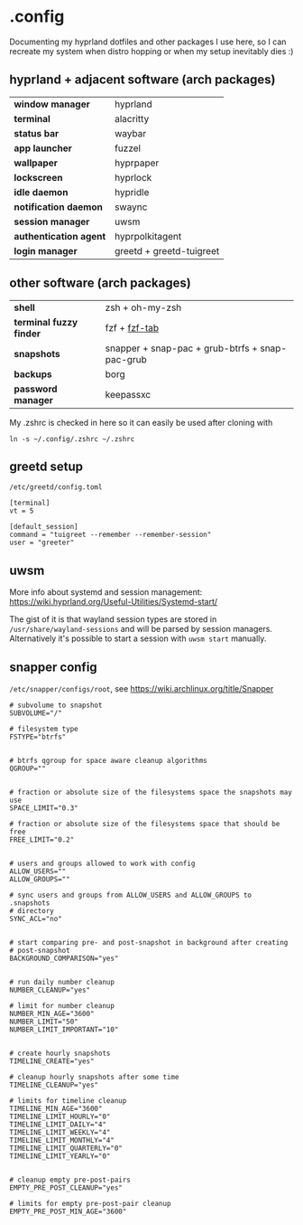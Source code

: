 # .config
Documenting my hyprland dotfiles and other packages I use here, so I can recreate my system when distro hopping or when my setup inevitably dies :)

## hyprland + adjacent software (arch packages)

| | |
|-|-|
| **window manager** | hyprland |
| **terminal** | alacritty |
| **status bar** | waybar |
| **app launcher** | fuzzel |
| **wallpaper** | hyprpaper |
| **lockscreen** | hyprlock |
| **idle daemon** | hypridle |
| **notification daemon** |	swaync |
| **session manager** | uwsm |
| **authentication agent** | hyprpolkitagent |
| **login manager** | greetd + greetd-tuigreet |

## other software (arch packages)

| | |
|-|-|
| **shell** | zsh + oh-my-zsh |
| **terminal fuzzy finder** | fzf + [fzf-tab](https://github.com/Aloxaf/fzf-tab) |
| **snapshots** | snapper + snap-pac + grub-btrfs + snap-pac-grub |
| **backups** | borg |
| **password manager** | keepassxc |

My .zshrc is checked in here so it can easily be used after cloning with
```
ln -s ~/.config/.zshrc ~/.zshrc
```

## greetd setup

`/etc/greetd/config.toml`
```
[terminal]
vt = 5

[default_session]
command = "tuigreet --remember --remember-session"
user = "greeter"
```

## uwsm

More info about systemd and session management: https://wiki.hyprland.org/Useful-Utilities/Systemd-start/

The gist of it is that wayland session types are stored in `/usr/share/wayland-sessions` and will be parsed by session managers.
Alternatively it's possible to start a session with `uwsm start` manually.

## snapper config

`/etc/snapper/configs/root`, see https://wiki.archlinux.org/title/Snapper
```
# subvolume to snapshot
SUBVOLUME="/"

# filesystem type
FSTYPE="btrfs"


# btrfs qgroup for space aware cleanup algorithms
QGROUP=""


# fraction or absolute size of the filesystems space the snapshots may use
SPACE_LIMIT="0.3"

# fraction or absolute size of the filesystems space that should be free
FREE_LIMIT="0.2"


# users and groups allowed to work with config
ALLOW_USERS=""
ALLOW_GROUPS=""

# sync users and groups from ALLOW_USERS and ALLOW_GROUPS to .snapshots
# directory
SYNC_ACL="no"


# start comparing pre- and post-snapshot in background after creating
# post-snapshot
BACKGROUND_COMPARISON="yes"


# run daily number cleanup
NUMBER_CLEANUP="yes"

# limit for number cleanup
NUMBER_MIN_AGE="3600"
NUMBER_LIMIT="50"
NUMBER_LIMIT_IMPORTANT="10"


# create hourly snapshots
TIMELINE_CREATE="yes"

# cleanup hourly snapshots after some time
TIMELINE_CLEANUP="yes"

# limits for timeline cleanup
TIMELINE_MIN_AGE="3600"
TIMELINE_LIMIT_HOURLY="0"
TIMELINE_LIMIT_DAILY="4"
TIMELINE_LIMIT_WEEKLY="4"
TIMELINE_LIMIT_MONTHLY="4"
TIMELINE_LIMIT_QUARTERLY="0"
TIMELINE_LIMIT_YEARLY="0"


# cleanup empty pre-post-pairs
EMPTY_PRE_POST_CLEANUP="yes"

# limits for empty pre-post-pair cleanup
EMPTY_PRE_POST_MIN_AGE="3600"
```
